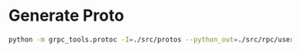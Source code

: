 

# Generate Proto

```bash
python -m grpc_tools.protoc -I=./src/protos --python_out=./src/rpc/user --pyi_out=./src/rpc/user --grpc_python_out=./src/rpc/user ./src/protos/user.proto
```